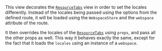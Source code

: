 This view decorates the [`ResourceTabs`](#resourcetabs) view in order to set the locales differently. Instead of the
locales being passed using the options from the defined route, it will be loaded using the `WebspaceStore` and the
`webspace` attribute of the route.

It then overrides the locales of the [`ResourceTabs`](#resourcetabs) using `props`, and pass all the other props as
well. This way it behaves exactly the same, except for the fact that it loads the `locales` using an instance of a
`webspace`.
